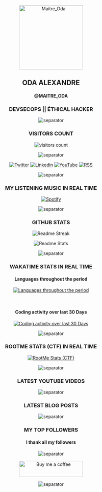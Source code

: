 <!-- LOGO -->

<div align="center">

  <img src="https://avatars.githubusercontent.com/u/43296168?v=4" width="200" height="200" title="Maitre_Oda">

</div>

<!-- NAME ALIAS ACTIVITIES -->

<div align="center">

## ODA ALEXANDRE

#### @MAITRE_ODA

### DEVSECOPS || ÉTHICAL HACKER

![separator][separator]

</div>

<!-- VISITORS COUNT -->

<div align="center">

### VISITORS COUNT

![visitors count](https://profile-counter.glitch.me/oda-alexandre/count.svg)

![separator][separator]

</div>

<!-- SOCIAL NETWORKS -->

<div align="center">

[![Twitter][twitter-shield]][twitter-url]
[![Linkedin][linkedin-shield]][linkedin-url]
[![YouTube][youtube-shield]][youtube-url]
[![RSS][rss-shield]][rss-url]

![separator][separator]

</div>

<!-- SPOTIFY MUSIC -->

<div align="center">

### MY LISTENING MUSIC IN REAL TIME

[![Spotify](https://spotify-readme-maitre-oda.vercel.app/api/spotify "Spotify")](https://open.spotify.com/user/11180412955)

![separator][separator]

</div>

<!-- GITHUB STATS -->

<div align="center">

### GITHUB STATS

<div>

![Readme Streak](https://github-readme-streak-stats.herokuapp.com?user=oda-alexandre&theme=dark&hide_border=true&stroke=116466&ring=116466&fire=116466&currStreakLabel=FFFFFF&layout=compact "Readme Streak")

![Readme Stats](https://github-readme-stats.vercel.app/api?username=oda-alexandre&show_icons=true&hide_border=true&title_color=116466&theme=dark&layout=compact&include_all_commits=true&icon_color=116466&hide_title=true "Readme Stats")

![separator][separator]

</div>

<!-- WAKATIME STATS -->

<div align="center">

### WAKATIME STATS IN REAL TIME

#### Languages throughout the period

[![Languages throughout the period](https://wakatime.com/share/@maitre_oda/0701c02b-f687-4d6b-a913-2825fc2b4f83.svg "Languages throughout the period")](https://wakatime.com/@maitre_oda)

<br/>

#### Coding activity over last 30 Days

[![Coding activity over last 30 Days](https://wakatime.com/share/@maitre_oda/a11eda34-a288-4229-88de-2a883689cf4a.svg "Coding activity over last 30 Days")](https://wakatime.com/@maitre_oda)

![separator][separator]

</div>

<!-- ROOTME STATS -->

### ROOTME STATS (CTF) IN REAL TIME

<div>

[![RootMe Stats (CTF)](https://root-me-badge.cloud.duboc.xyz/storage_clients/7b6190456376908ae5f1691d8ae53d7d/static_badge_dark.png "RootMe Stats (CTF)")](https://www.root-me.org/maitreoda?inc=statistiques)

![separator][separator]

</div>

<!-- LATEST YOUTUBE VIDEOS -->

<div align="center">

### LATEST YOUTUBE VIDEOS

<!-- YOUTUBE:START -->
<!-- YOUTUBE:END -->

![separator][separator]

</div>

<!-- LATEST BLOG POSTS -->

<div align="center">

### LATEST BLOG POSTS

<!-- BLOG-POST:START -->
<!-- BLOG-POST:END -->

![separator][separator]

</div>

<!-- TOP FOLLOWERS -->

<div align="center">

### MY TOP FOLLOWERS
#### I thank all my followers

<!-- TOP-FOLLOWERS:START -->
<!-- TOP-FOLLOWERS:END -->

![separator][separator]

</div>

<!-- BUY ME A COFFEE -->

<div align="center">

<a href="https://www.buymeacoffee.com/maitreoda"> <img src="https://cdn.buymeacoffee.com/buttons/v2/default-black.png" title="Buy me a coffee" height="50" width="200"></a>

![separator][separator]

</div>

<!-- MARKDOWN SOCIAL NETWORKS -->

[twitter-shield]: https://img.shields.io/badge/Twitter-116466?style=for-the-badge&logo=twitter&logoColor=white
[twitter-url]: https://twitter.com/intent/follow?screen_name=alexandreoda "Twitter"
[linkedin-shield]: https://img.shields.io/badge/Linkedin-116466?style=for-the-badge&logo=Linkedin&logoColor=white
[linkedin-url]: https://www.linkedin.com/signup/public-profile-join?vieweeVanityName=oda-alexandre&trk=public_profile_top-card-primary-button-join-to-connect "Linkedin"
[youtube-shield]: https://img.shields.io/badge/YouTube-116466?style=for-the-badge&logo=YouTube&logoColor=white
[youtube-url]: https://www.youtube.com/channel/UCELtTOkvfaLoZzUWZ6zywJQ/?sub_confirmation=1 "Linkedin"
[rss-shield]: https://img.shields.io/badge/RSS-116466?style=for-the-badge&logo=RSS&logoColor=white
[rss-url]: https://www.oda-alexandre.com/blog "RSS"

<!-- MARKDOWN IMAGES -->

[separator]: https://user-images.githubusercontent.com/43296168/132062615-3b18c43a-fa5f-45f2-99c3-4b831cde910e.gif
